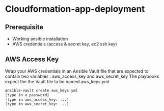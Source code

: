 # Cloudformation-app-deployment

## Prerequisite
- Working ansible installation
- AWS credentials (access & secret key, ec2 ssh key)

## AWS Access Key
Wrap your AWS credentials in an Ansible Vault file that are expected to contain two variables : aws_access_key and aws_secret_key
The playbooks expect the the Vault file to be named aws_keys.yml
````bash
ansible-vault create aws_keys.yml
[type in a password]
[type in aws_access_key: ...]
[type in aws_secret_key: ...]
````
